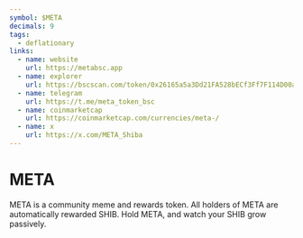 ```yaml
---
symbol: $META
decimals: 9
tags:
  - deflationary
links:
  - name: website
    url: https://metabsc.app
  - name: explorer
    url: https://bscscan.com/token/0x26165a5a3Dd21FA528bECf3Ff7F114D00a517344
  - name: telegram
    url: https://t.me/meta_token_bsc
  - name: coinmarketcap
    url: https://coinmarketcap.com/currencies/meta-/
  - name: x
    url: https://x.com/META_Shiba
---
```


# META

META is a community meme and rewards token. All holders of META are automatically rewarded SHIB. Hold META, and watch your SHIB grow passively.
